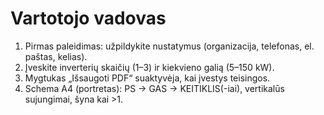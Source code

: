# Vartotojo vadovas

1. Pirmas paleidimas: užpildykite nustatymus (organizacija, telefonas, el. paštas, kelias).
2. Įveskite inverterių skaičių (1–3) ir kiekvieno galią (5–150 kW).
3. Mygtukas „Išsaugoti PDF“ suaktyvėja, kai įvestys teisingos.
4. Schema A4 (portretas): PS → GAS → KEITIKLIS(-iai), vertikalūs sujungimai, šyna kai >1.